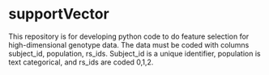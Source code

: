 # supportVector
This repository is for developing python code to do feature selection for high-dimensional genotype data. 
The data must be coded with columns subject_id, population, rs_ids. Subject_id is a unique identifier, 
population is text categorical, and rs_ids are coded 0,1,2. 
